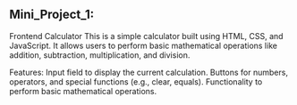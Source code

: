 ## Mini_Project_1: ##
Frontend Calculator
This is a simple calculator built using HTML, CSS, and JavaScript. It allows users to perform basic mathematical operations like addition, subtraction, multiplication, and division.

Features:
Input field to display the current calculation.
Buttons for numbers, operators, and special functions (e.g., clear, equals).
Functionality to perform basic mathematical operations.


